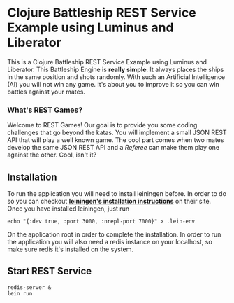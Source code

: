 # Clojure Battleship REST Service Example using Luminus and Liberator

This is a Clojure Battleship REST Service Example using Luminus and Liberator. This Battleship Engine is **really simple**. It always places the ships in the same position and shots randomly. With such an Artificial Intelligence (AI) you will not win any game. It's about you to improve it so you can win battles against your mates.

### What's REST Games?

Welcome to REST Games! Our goal is to provide you some coding challenges that go beyond the katas. You will implement a small JSON REST API that will play a well known game. The cool part comes when two mates develop the same JSON REST API and a _Referee_ can make them play one against the other. Cool, isn't it?

## Installation

To run the application you will need to install leiningen before. In order to do so you can checkout **[leiningen's installation instructions](http://leiningen.org/#install)** on their site. Once you have installed leiningen, just run

    echo "{:dev true, :port 3000, :nrepl-port 7000}" > .lein-env

On the application root in order to complete the installation. In order to run the application you will also need a redis instance on your localhost, so make sure redis it's installed on the system.

## Start REST Service

    redis-server &
    lein run